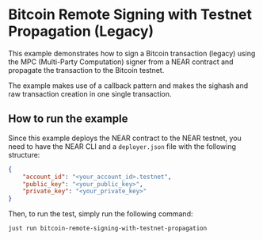 # Bitcoin Remote Signing with Testnet Propagation (Legacy)

This example demonstrates how to sign a Bitcoin transaction (legacy) using the MPC  (Multi-Party Computation) signer from a NEAR contract and propagate the transaction to the Bitcoin testnet.

The example makes use of a callback pattern and makes the sighash and raw transaction creation in one single transaction.

## How to run the example

Since this example deploys the NEAR contract to the NEAR testnet, you need to have the NEAR CLI and a `deployer.json` file with the following structure:

```json
{
    "account_id": "<your_account_id>.testnet",
    "public_key": "<your_public_key>",
    "private_key": "<your_private_key>"
}
```

Then, to run the test, simply run the following command:

```bash
just run bitcoin-remote-signing-with-testnet-propagation
```
